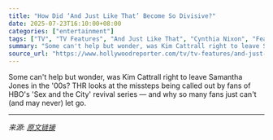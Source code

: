 ```yaml
---
title: "How Did ‘And Just Like That’ Become So Divisive?"
date: 2025-07-23T16:10:00+08:00
categories: ["entertainment"]
tags: ["TV", "TV Features", "And Just Like That", "Cynthia Nixon", "Fear Factor", "hbo", "Kim Cattrall", "Kristin Davis", "Michael Patrick King", "Nicole Ari Parker", "Sarah Jessica Parker", "Sex and the City"]
summary: "Some can't help but wonder, was Kim Cattrall right to leave Samantha Jones in the '00s? THR looks at the missteps being called out by fans of HBO's 'Sex and the City' revival series — and why so many "
source_url: "https://www.hollywoodreporter.com/tv/tv-features/and-just-like-that-hate-watch-season-3-explained-1236318418/"
---
```


Some can't help but wonder, was Kim Cattrall right to leave Samantha Jones in the '00s? THR looks at the missteps being called out by fans of HBO's 'Sex and the City' revival series — and why so many fans just can't (and may never) let go.

---

*来源: [原文链接](https://www.hollywoodreporter.com/tv/tv-features/and-just-like-that-hate-watch-season-3-explained-1236318418/)*
